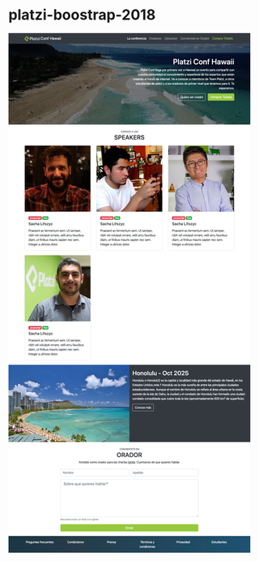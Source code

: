 # platzi-boostrap-2018


![Preview Platzi Bootstrap](https://github.com/JulioAndresRamirez/platzi-boostrap-2018/blob/master/img/Captur_web_platzi.png)
